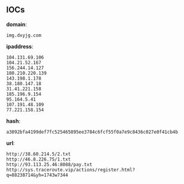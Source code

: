 
## IOCs

__domain__:

```text
img.dxyjg.com
```
__ipaddress__:

```text
104.131.69.106
104.21.52.167
156.244.14.127
180.210.220.139
143.198.1.178
38.180.147.18
31.41.221.158
185.196.9.154
95.164.5.41
107.191.48.109
77.221.158.154
```
__hash__:

```text
a3092bfa4199def7fc525465895ee3784c6fcf55f0a7e9c8436c027e0f41cb4b
```
__url__:

```text
http://38.60.214.5/2.txt
http://46.8.226.75/1.txt
http://93.113.25.46:8088/pay.txt
http://sys.traceroute.vip/actions/register.html?q=88238714&yh=1743w7344
```